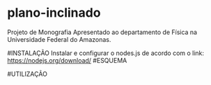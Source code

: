 # plano-inclinado
Projeto de Monografia Apresentado ao departamento de Física na Universidade Federal do Amazonas.

#INSTALAÇÃO
Instalar e configurar o nodes.js de acordo com o link: https://nodejs.org/download/
#ESQUEMA

#UTILIZAÇÃO
